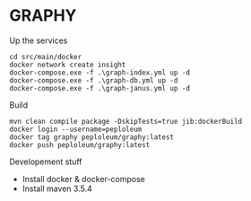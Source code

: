 # GRAPHY

Up the services

    cd src/main/docker
    docker network create insight
    docker-compose.exe -f .\graph-index.yml up -d
    docker-compose.exe -f .\graph-db.yml up -d
    docker-compose.exe -f .\graph-janus.yml up -d

Build

    mvn clean compile package -DskipTests=true jib:dockerBuild
    docker login --username=peploleum
    docker tag graphy peploleum/graphy:latest
    docker push peploleum/graphy:latest

Developement stuff

* Install docker & docker-compose
* Install maven 3.5.4